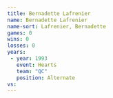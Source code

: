 ```yaml
---
title: Bernadette Lafrenier
name: Bernadette Lafrenier
name-sort: Lafrenier, Bernadette
games: 0
wins: 0
losses: 0
years:
 - year: 1993
   event: Hearts
   team: "QC"
   position: Alternate
vs:
---
```

